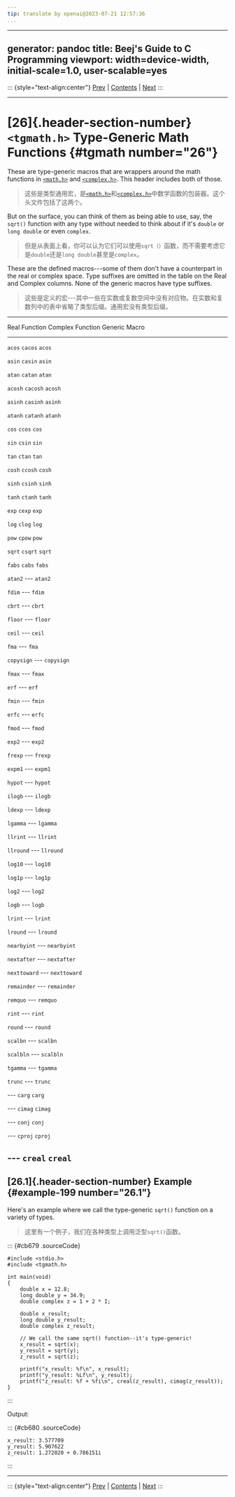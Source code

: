 ```yaml
---
tip: translate by openai@2023-07-21 12:57:36
...
```

---
generator: pandoc
title: Beej\'s Guide to C Programming
viewport: width=device-width, initial-scale=1.0, user-scalable=yes
---

::: {style="text-align:center"}
[Prev](stringref.html) \| [Contents](index.html) \| [Next](threads.html)
:::

------------------------------------------------------------------------

# [26]{.header-section-number} `<tgmath.h>` Type-Generic Math Functions {#tgmath number="26"}


These are type-generic macros that are wrappers around the math functions in [`<math.h>`](math.html#math) and [`<complex.h>`](complex.html#complex). This header includes both of those.

> 这些是类型通用宏，是[`<math.h>`](math.html#math)和[`<complex.h>`](complex.html#complex)中数学函数的包装器。这个头文件包括了这两个。


But on the surface, you can think of them as being able to use, say, the `sqrt()` function with any type without needed to think about if it's `double` or `long double` or even `complex`.

> 但是从表面上看，你可以认为它们可以使用`sqrt（）`函数，而不需要考虑它是`double`还是`long double`甚至是`complex`。


These are the defined macros---some of them don't have a counterpart in the real or complex space. Type suffixes are omitted in the table on the Real and Complex columns. None of the generic macros have type suffixes.

> 这些是定义的宏---其中一些在实数或复数空间中没有对应物。在实数和复数列中的表中省略了类型后缀。通用宏没有类型后缀。

  -----------------------------------------------------------------------
  Real Function           Complex Function        Generic Macro
  ----------------------- ----------------------- -----------------------
  `acos`                  `cacos`                 `acos`

  `asin`                  `casin`                 `asin`

  `atan`                  `catan`                 `atan`

  `acosh`                 `cacosh`                `acosh`

  `asinh`                 `casinh`                `asinh`

  `atanh`                 `catanh`                `atanh`

  `cos`                   `ccos`                  `cos`

  `sin`                   `csin`                  `sin`

  `tan`                   `ctan`                  `tan`

  `cosh`                  `ccosh`                 `cosh`

  `sinh`                  `csinh`                 `sinh`

  `tanh`                  `ctanh`                 `tanh`

  `exp`                   `cexp`                  `exp`

  `log`                   `clog`                  `log`

  `pow`                   `cpow`                  `pow`

  `sqrt`                  `csqrt`                 `sqrt`

  `fabs`                  `cabs`                  `fabs`

  `atan2`                 ---                     `atan2`

  `fdim`                  ---                     `fdim`

  `cbrt`                  ---                     `cbrt`

  `floor`                 ---                     `floor`

  `ceil`                  ---                     `ceil`

  `fma`                   ---                     `fma`

  `copysign`              ---                     `copysign`

  `fmax`                  ---                     `fmax`

  `erf`                   ---                     `erf`

  `fmin`                  ---                     `fmin`

  `erfc`                  ---                     `erfc`

  `fmod`                  ---                     `fmod`

  `exp2`                  ---                     `exp2`

  `frexp`                 ---                     `frexp`

  `expm1`                 ---                     `expm1`

  `hypot`                 ---                     `hypot`

  `ilogb`                 ---                     `ilogb`

  `ldexp`                 ---                     `ldexp`

  `lgamma`                ---                     `lgamma`

  `llrint`                ---                     `llrint`

  `llround`               ---                     `llround`

  `log10`                 ---                     `log10`

  `log1p`                 ---                     `log1p`

  `log2`                  ---                     `log2`

  `logb`                  ---                     `logb`

  `lrint`                 ---                     `lrint`

  `lround`                ---                     `lround`

  `nearbyint`             ---                     `nearbyint`

  `nextafter`             ---                     `nextafter`

  `nexttoward`            ---                     `nexttoward`

  `remainder`             ---                     `remainder`

  `remquo`                ---                     `remquo`

  `rint`                  ---                     `rint`

  `round`                 ---                     `round`

  `scalbn`                ---                     `scalbn`

  `scalbln`               ---                     `scalbln`

  `tgamma`                ---                     `tgamma`

  `trunc`                 ---                     `trunc`

  ---                     `carg`                  `carg`

  ---                     `cimag`                 `cimag`

  ---                     `conj`                  `conj`

  ---                     `cproj`                 `cproj`

  ---                     `creal`                 `creal`
  -----------------------------------------------------------------------

## [26.1]{.header-section-number} Example {#example-199 number="26.1"}


Here's an example where we call the type-generic `sqrt()` function on a variety of types.

> 这里有一个例子，我们在各种类型上调用泛型`sqrt()`函数。

::: {#cb679 .sourceCode}
``` {.sourceCode .numberSource .c .numberLines}
#include <stdio.h>
#include <tgmath.h>

int main(void)
{
    double x = 12.8;
    long double y = 34.9;
    double complex z = 1 + 2 * I;

    double x_result;
    long double y_result;
    double complex z_result;

    // We call the same sqrt() function--it's type-generic!
    x_result = sqrt(x);
    y_result = sqrt(y);
    z_result = sqrt(z);

    printf("x_result: %f\n", x_result);
    printf("y_result: %Lf\n", y_result);
    printf("z_result: %f + %fi\n", creal(z_result), cimag(z_result));
}
```
:::

Output:

::: {#cb680 .sourceCode}
``` {.sourceCode .default}
x_result: 3.577709
y_result: 5.907622
z_result: 1.272020 + 0.786151i
```
:::

------------------------------------------------------------------------

::: {style="text-align:center"}
[Prev](stringref.html) \| [Contents](index.html) \| [Next](threads.html)
:::
